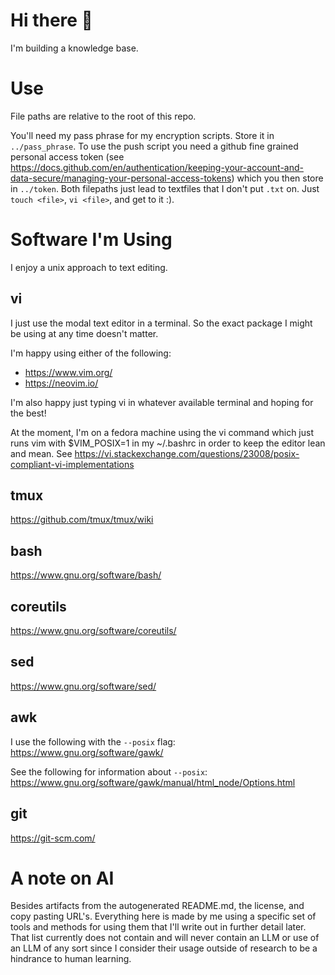 # Hi there 👋

I'm building a knowledge base. 

# Use

File paths are relative to the root of this repo.

You'll need my pass phrase for my encryption scripts. Store it in 
`../pass_phrase`. To use the push script you need a github fine 
grained personal access token (see https://docs.github.com/en/authentication/keeping-your-account-and-data-secure/managing-your-personal-access-tokens)
which you then store in `../token`. Both filepaths just lead to textfiles that I don't put `.txt` on.
Just `touch <file>`, `vi <file>`, and get to it :). 

# Software I'm Using

I enjoy a unix approach to text editing.

## vi

I just use the modal text editor in a terminal. So the exact package I might be using 
at any time doesn't matter. 

I'm happy using either of the following:
- https://www.vim.org/
- https://neovim.io/

I'm also happy just typing vi in whatever available terminal and hoping for the best!

At the moment, I'm on a fedora machine using the vi command which just runs vim 
with $VIM_POSIX=1 in my ~/.bashrc in order to keep the editor lean and mean. 
See https://vi.stackexchange.com/questions/23008/posix-compliant-vi-implementations

## tmux

https://github.com/tmux/tmux/wiki

## bash

https://www.gnu.org/software/bash/

## coreutils

https://www.gnu.org/software/coreutils/

## sed

https://www.gnu.org/software/sed/

## awk

I use the following with the `--posix` flag: 
https://www.gnu.org/software/gawk/

See the following for information about `--posix`:
https://www.gnu.org/software/gawk/manual/html_node/Options.html

## git

https://git-scm.com/

# A note on AI

Besides artifacts from the autogenerated README.md, the license, and copy pasting 
URL's. Everything here is made by me using a specific set of tools and methods 
for using them that I'll write out in further detail later. That list 
currently does not contain and will never contain an LLM or use of an LLM of any 
sort since I consider their usage outside of research to be a hindrance to human 
learning.
